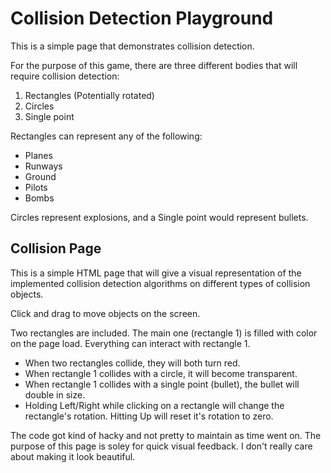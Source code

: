 # Collision Detection Playground

This is a simple page that demonstrates collision detection.

For the purpose of this game, there are three different bodies that will require collision detection:

1. Rectangles (Potentially rotated)
2. Circles
3. Single point

Rectangles can represent any of the following:
* Planes
* Runways
* Ground
* Pilots
* Bombs

Circles represent explosions, 
and a Single point would represent bullets.

## Collision Page

This is a simple HTML page that will
give a visual representation of 
the implemented collision detection algorithms
on different types of collision objects.

Click and drag to move objects on the screen.

Two rectangles are included.
The main one (rectangle 1) is filled with color on the page load.
Everything can interact with rectangle 1.

* When two rectangles collide, they will both turn red.
* When rectangle 1 collides with a circle, it will become transparent.
* When rectangle 1 collides with a single point (bullet), the bullet will double in size.
* Holding Left/Right while clicking on a rectangle will change the rectangle's rotation.
Hitting Up will reset it's rotation to zero.

The code got kind of hacky and not pretty to maintain as time went on.
The purpose of this page is soley for quick visual feedback. 
I don't really care about making it look beautiful.